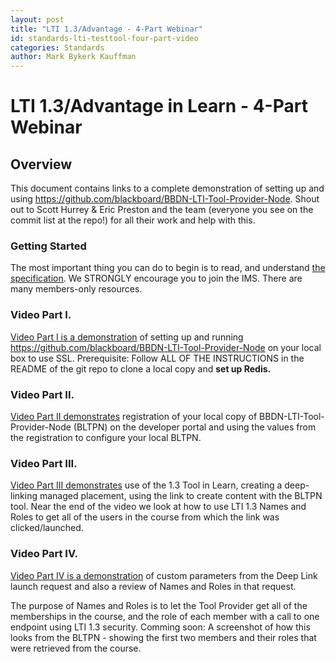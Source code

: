 ```yaml
---
layout: post
title: "LTI 1.3/Advantage - 4-Part Webinar" 
id: standards-lti-testtool-four-part-video
categories: Standards
author: Mark Bykerk Kauffman
---
```

# LTI 1.3/Advantage in Learn - 4-Part Webinar
## Overview

This document contains links to a complete demonstration of setting up and using https://github.com/blackboard/BBDN-LTI-Tool-Provider-Node. Shout out to Scott Hurrey & Eric Preston and the team (everyone you see on the commit list at the repo!) for all their work and help with this. 

### Getting Started

The most important thing you can do to begin is to read, and understand [the specification](https://www.imsglobal.org/lti-advantage-overview). We STRONGLY encourage you to join the IMS. There are many members-only resources.


### Video Part I.

[Video Part I is a demonstration](https://onblackboard-my.sharepoint.com/:v:/g/personal/mark_kauffman_blackboard_com/EX7cJ3I7jzROutlbjgk9GzQBHs7Y57lqK3RcDBDZHIUPLA?e=TGb1Em) of setting up and running https://github.com/blackboard/BBDN-LTI-Tool-Provider-Node on your local box to use SSL. Prerequisite: Follow ALL OF THE INSTRUCTIONS in the README of the git repo to clone a local copy and **set up Redis.**  
 
### Video Part II.
[Video Part II demonstrates](https://onblackboard-my.sharepoint.com/:v:/g/personal/mark_kauffman_blackboard_com/EUopuue_7P9Etmq2iDG76IsBBNdHuhldhYT3jN40PChnOg?e=qTnL7Z) registration of your local copy of BBDN-LTI-Tool-Provider-Node (BLTPN) on the developer portal and using the values from the registration to configure your local BLTPN.

### Video Part III.
[Video Part III demonstrates](https://onblackboard-my.sharepoint.com/:v:/g/personal/mark_kauffman_blackboard_com/Ef6HQLoSGnhPmc69e3FpaE0Bkf-I-phSn7e_YFqeKlwccA?e=OmWDXK) use of the 1.3 Tool in Learn, creating a deep-linking managed placement, using the link to create content with the BLTPN tool. Near the end of the video we look at how to use LTI 1.3 Names and Roles to get all of the users in the course from which the link was clicked/launched.

### Video Part IV.
[Video Part IV is a demonstration](https://onblackboard-my.sharepoint.com/:v:/g/personal/mark_kauffman_blackboard_com/EcXwlQwksXxFrA4ZjSy3ZsIBeA4_NVORxjoZ1BlLThpQxA?e=VKgRMd) of custom parameters from the Deep Link launch request and also a review of Names and Roles in that request.

The purpose of Names and Roles is to let the Tool Provider get all of the memberships in the course, and the role of each member with a call to one endpoint using LTI 1.3 security. Comming soon: A screenshot of how this looks from the BLTPN - showing the first two members and their roles that were retrieved from the course.
